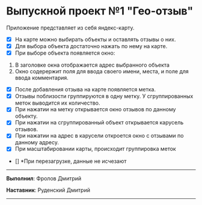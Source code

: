 # Выпускной проект №1 "Гео-отзыв"

Приложение представляет из себя яндекс-карту.  

 - [x] На карте можно выбирать объекты и оставлять отзывы о них.  
 - [x] Для выбора объекта достаточно нажать по нему на карте.  
 - [x] При выборе объекта появляется окно:  
  1. В заголовке окна отображается адрес выбранного объекта  
  2. Окно содерержит поля для ввода своего имени, места, и поле для ввода комментария.  
  
 - [x] После добавления отзыва на карте появляется метка.  
 - [x] Отзывы поблизости группируются в одну метку. У сгруппированных меток выводится их количество.  
 - [x] При нажатии на метку открывается окно отзывов по данному объекту.  
 - [x] При нажатии на сгруппированный объект открывается карусель отзывов.  
 - [x] При нажатии на адрес в карусели откроется окно с отзывами по данному адресу.  
 - [x] При масштабировании карты, происходит группировка меток  
 - [] *При перезагрузке, данные не исчезают  

-------

**Выполнил**: Фролов Дмитрий

**Наставник**: Руденский Дмитрий

-------